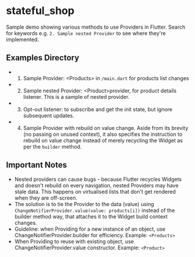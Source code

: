 # stateful_shop

Sample demo showing various methods to use Providers in Flutter.
Search for keywords e.g. `2. Sample nested Provider` to see where they're implemented.
## Examples Directory
- 1. Sample Provider: \<Products> in `/main.dart` for products list changes
- 2. Sample nested Provider: \<Product>provider, for product details listener. This is a sample of nested provider.
- 3. Opt-out listener: to subscribe and get the init state, but ignore subsequent updates.
- 4. Sample Provider with rebuild on value change. Aside from its brevity (no passing on unused context), it also specifies the instruction to rebuild on value change instead of merely recycling the Widget as per the `builder` method.

## Important Notes
- Nested providers can cause bugs - because Flutter recycles Widgets and doesn't rebuild on every navigation, nested Providers may have stale data. This happens on virtualised lists that don't get rendered when they are off-screen.
- The solution is to tie the Provider to the data (value) using `ChangeNotifierProvider.value(value: products[i])` instead of the builder method way, that attaches it to the Widget build context changes.
- Guideline: when Providing for a new instance of an object, use ChangeNotifierProvider.builder for efficiency. Example: `<Products>`
- When Providing to reuse with existing object, use ChangeNotifierProvider.value constructor. Example: `<Product>`